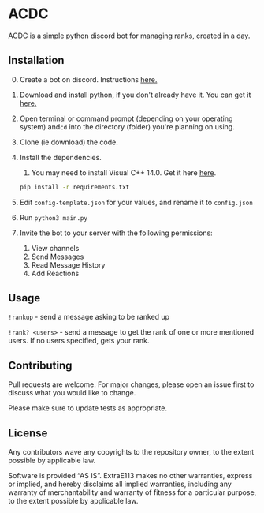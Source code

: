 # ACDC

ACDC is a simple python discord bot for managing ranks, created in a day.

## Installation
0. Create a bot on discord. Instructions [here.](https://discordpy.readthedocs.io/en/latest/discord.html?highlight=creating%20bot)

1. Download and install python, if you don't already have it. You can get it [here.](https://www.python.org/downloads/)

2. Open terminal or command prompt (depending on your operating system) and`cd` into the directory (folder) you're planning on using.
3. Clone (ie download) the code.

4. Install the dependencies.
    1. You may need to install Visual C++ 14.0. Get it here [here](https://visualstudio.microsoft.com/visual-cpp-build-tools/).
    ```bash
    pip install -r requirements.txt
    ```
5. Edit `config-template.json` for your values, and rename it to `config.json`

6. Run `python3 main.py`

7. Invite the bot to your server with the following permissions:
    1. View channels
    2. Send Messages
    3. Read Message History
    4. Add Reactions
## Usage
`!rankup` - send a message asking to be ranked up

`!rank? <users>` - send a message to get the rank of one or more mentioned users. If no users specified, gets your rank.

## Contributing
Pull requests are welcome. For major changes, please open an issue first to discuss what you would like to change.

Please make sure to update tests as appropriate.

## License
Any contributors wave any copyrights to the repository owner, to the extent possible by applicable law.

Software is provided ​“AS IS”. ExtraE113 makes no other warranties, express or implied, and hereby disclaims all implied warranties, including any warranty of merchantability and warranty of fitness for a particular purpose, to the extent possible by applicable law.